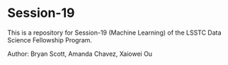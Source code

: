 # Session-19
This is a repository for Session-19 (Machine Learning) of the LSSTC Data Science Fellowship Program. 

Author: Bryan Scott, Amanda Chavez, Xaiowei Ou
